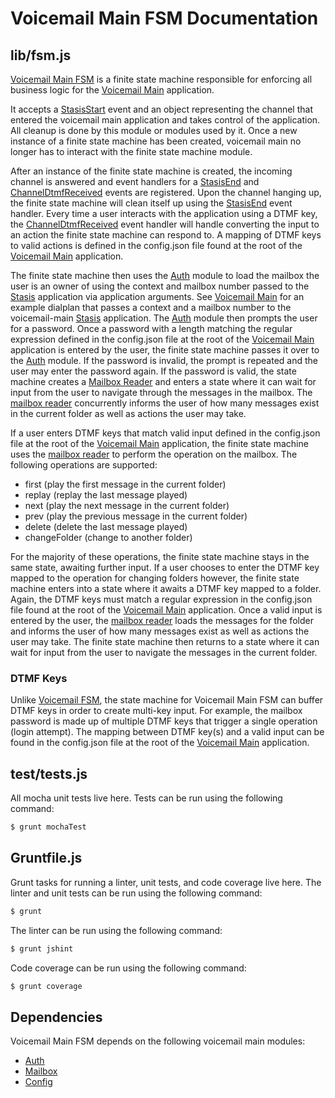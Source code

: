 # Voicemail Main FSM Documentation

## lib/fsm.js

[Voicemail Main FSM](https://github.com/asterisk/node-voicemail-main-fsm) is a finite state machine responsible for enforcing all business logic for the [Voicemail Main](voicemail-main.md) application.

It accepts a [StasisStart](https://wiki.asterisk.org/wiki/display/AST/Asterisk+13+REST+Data+Models#Asterisk13RESTDataModels-StasisStart) event and an object representing the channel that entered the voicemail main application and takes control of the application. All cleanup is done by this module or modules used by it. Once a new instance of a finite state machine has been created, voicemail main no longer has to interact with the finite state machine module.

After an instance of the finite state machine is created, the incoming channel is answered and event handlers for a [StasisEnd](https://wiki.asterisk.org/wiki/display/AST/Asterisk+13+REST+Data+Models#Asterisk13RESTDataModels-StasisEnd) and [ChannelDtmfReceived](https://wiki.asterisk.org/wiki/display/AST/Asterisk+13+REST+Data+Models#Asterisk13RESTDataModels-ChannelDtmfReceived) events are registered. Upon the channel hanging up, the finite state machine will clean itself up using the [StasisEnd](https://wiki.asterisk.org/wiki/display/AST/Asterisk+13+REST+Data+Models#Asterisk13RESTDataModels-StasisEnd) event handler. Every time a user interacts with the application using a DTMF key, the [ChannelDtmfReceived](https://wiki.asterisk.org/wiki/display/AST/Asterisk+13+REST+Data+Models#Asterisk13RESTDataModels-ChannelDtmfReceived) event handler will handle converting the input to an action the finite state machine can respond to. A mapping of DTMF keys to valid actions is defined in the config.json file found at the root of the [Voicemail Main](voicemail-main.md) application.

The finite state machine then uses the [Auth](auth.md) module to load the mailbox the user is an owner of using the context and mailbox number passed to the [Stasis](https://wiki.asterisk.org/wiki/display/AST/Asterisk+13+Application_Stasis) application via application arguments. See [Voicemail Main](voicemail-main.md) for an example dialplan that passes a context and a mailbox number to the voicemail-main [Stasis](https://wiki.asterisk.org/wiki/display/AST/Asterisk+13+Application_Stasis) application. The [Auth](auth.md) module then prompts the user for a password. Once a password with a length matching the regular expression defined in the config.json file at the root of the [Voicemail Main](voicemail-main.md) application is entered by the user, the finite state machine passes it over to the [Auth](auth.md) module. If the password is invalid, the prompt is repeated and the user may enter the password again. If the password is valid, the state machine creates a [Mailbox Reader](mailbox.md) and enters a state where it can wait for input from the user to navigate through the messages in the mailbox. The [mailbox reader](mailbox.md) concurrently informs the user of how many messages exist in the current folder as well as actions the user may take.

If a user enters DTMF keys that match valid input defined in the config.json file at the root of the [Voicemail Main](voicemail-main.md) application, the finite state machine uses the [mailbox reader](mailbox.md) to perform the operation on the mailbox. The following operations are supported:

- first (play the first message in the current folder)
- replay (replay the last message played)
- next (play the next message in the current folder)
- prev (play the previous message in the current folder)
- delete (delete the last message played)
- changeFolder (change to another folder)

For the majority of these operations, the finite state machine stays in the same state, awaiting further input. If a user chooses to enter the DTMF key mapped to the operation for changing folders however, the finite state machine enters into a state where it awaits a DTMF key mapped to a folder. Again, the DTMF keys must match a regular expression in the config.json file found at the root of the [Voicemail Main](voicemail-main.md) application. Once a valid input is entered by the user, the [mailbox reader](mailbox.md) loads the messages for the folder and informs the user of how many messages exist as well as actions the user may take. The finite state machine then returns to a state where it can wait for input from the user to navigate the messages in the current folder.

### DTMF Keys

Unlike [Voicemail FSM](voicemail-fsm.md), the state machine for Voicemail Main FSM can buffer DTMF keys in order to create multi-key input. For example, the mailbox password is made up of multiple DTMF keys that trigger a single operation (login attempt). The mapping between DTMF key(s) and a valid input can be found in the config.json file at the root of the [Voicemail Main](voicemail-main.md) application.

## test/tests.js

All mocha unit tests live here. Tests can be run using the following command:

```bash
$ grunt mochaTest
```

## Gruntfile.js

Grunt tasks for running a linter, unit tests, and code coverage live here. The linter and unit tests can be run using the following command:

```bash
$ grunt
```

The linter can be run using the following command:

```bash
$ grunt jshint
```

Code coverage can be run using the following command:

```bash
$ grunt coverage
```

## Dependencies

Voicemail Main FSM depends on the following voicemail main modules:

- [Auth](auth.md)
- [Mailbox](mailbox.md)
- [Config](config.md)
